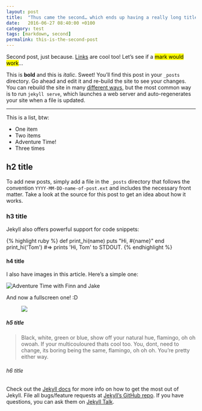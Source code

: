 ```yaml
---
layout: post
title:  "Thus came the second… which ends up having a really long title"
date:   2016-06-27 08:40:00 +0100
category: test
tags: [markdown, second]
permalink: this-is-the-second-post
---
```


Second post, just because. [Links](http://google.com) are cool too! Let’s see if a <mark>mark would work</mark>…

This is __bold__ and this is _italic_. Sweet! You’ll find this post in your `_posts` directory. Go ahead and edit it and re-build the site to see your changes. You can rebuild the site in many [different ways](http://dribbble.com), but the most common way is to run `jekyll serve`, which launches a web server and auto-regenerates your site when a file is updated.

---

This is a list, btw:

- One item
- Two items
- Adventure Time!
- Three times

## h2 title
To add new posts, simply add a file in the `_posts` directory that follows the convention `YYYY-MM-DD-name-of-post.ext` and includes the necessary front matter. Take a look at the source for this post to get an idea about how it works.

### h3 title
Jekyll also offers powerful support for code snippets:

{% highlight ruby %}
def print_hi(name)
  puts "Hi, #{name}"
end
print_hi('Tom')
#=> prints 'Hi, Tom' to STDOUT.
{% endhighlight %}

#### h4 title

I also have images in this article. Here’s a simple one:

![Adventure Time with Finn and Jake](http://www.pixelstalk.net/wp-content/uploads/2016/01/Adventure-Time-Background-HD.jpg)

And now a fullscreen one! :D

<figure>
  <img src="http://www.pixelstalk.net/wp-content/uploads/2016/01/Adventure-Time-Background-HD.jpg" />
</figure>

##### h5 title

> Black, white, green or blue, show off your natural hue, flamingo, oh oh owoah. If your multicouloured thats cool too. You, dont, need to change, its boring being the same, flamingo, oh oh oh. You’re pretty either way.

###### h6 title
Check out the [Jekyll docs][jekyll-docs] for more info on how to get the most out of Jekyll. File all bugs/feature requests at [Jekyll’s GitHub repo][jekyll-gh]. If you have questions, you can ask them on [Jekyll Talk][jekyll-talk].

[jekyll-docs]: http://jekyllrb.com/docs/home
[jekyll-gh]:   https://github.com/jekyll/jekyll
[jekyll-talk]: https://talk.jekyllrb.com/
